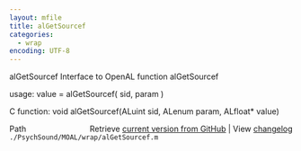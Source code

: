 ```yaml
---
layout: mfile
title: alGetSourcef
categories:
  - wrap
encoding: UTF-8
---
```


alGetSourcef  Interface to OpenAL function alGetSourcef  

usage:  value = alGetSourcef( sid, param )  

C function:  void alGetSourcef(ALuint sid, ALenum param, ALfloat\* value)  


<div class="code_header" style="text-align:right;">
  <span style="float:left;">Path&nbsp;&nbsp;</span> <span class="counter">Retrieve <a href=
  "https://raw.github.com/Psychtoolbox-3/Psychtoolbox-3/beta/./PsychSound/MOAL/wrap/alGetSourcef.m">current version from GitHub</a> | View <a href=
  "https://github.com/Psychtoolbox-3/Psychtoolbox-3/commits/beta/./PsychSound/MOAL/wrap/alGetSourcef.m">changelog</a></span>
</div>
<div class="code">
  <code>./PsychSound/MOAL/wrap/alGetSourcef.m</code>
</div>
